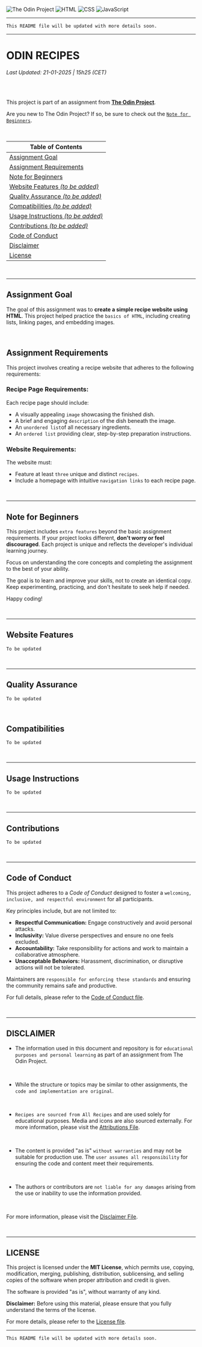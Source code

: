 ![The Odin Project](https://img.shields.io/badge/The%20Odin%20Project-FFD700?style=flat-square&logo=theodinproject&logoColor=black&labelColor=gold&height=20)
![HTML](https://img.shields.io/badge/HTML-E34F26?style=flat-square&logo=html5&logoColor=white&height=20)
![CSS](https://img.shields.io/badge/CSS-1572B6?style=flat-square&logo=css3&logoColor=white&height=20)
![JavaScript](https://img.shields.io/badge/JavaScript-F7DF1E?style=flat-square&logo=javascript&logoColor=black&height=20)

---

`This README file will be updated with more details soon.`

---

# ODIN RECIPES 
 _Last Updated: 21-01-2025 | 15h25 (CET)_ 

<br>
<br>

This project is part of an assignment from [**The Odin Project**](https://www.theodinproject.com/).

Are you new to The Odin Project? If so, be sure to check out the [`Note for Beginners`](#note-for-beginners).

<br>

| **Table of Contents**                                     |
| --------------------------------------------------------- |
| [Assignment Goal](#assignment-goal)                       |
| [Assignment Requirements](#assignment-requirements)       |
| [Note for Beginners](#note-for-beginners)                 |
| [Website Features _(to be added)_](#website-features)     |
| [Quality Assurance _(to be added)_](#quality-assurance)   |
| [Compatibilities _(to be added)_](#compatibilities)       |
| [Usage Instructions _(to be added)_](#usage-instructions) |
| [Contributions _(to be added)_](#contributions)           |
| [Code of Conduct](#code-of-conduct)                       |
| [Disclaimer](#disclaimer)                                 |
| [License](#license)                                       |

<br>

---

## Assignment Goal

The goal of this assignment was to **create a simple recipe website using HTML**. This project helped practice the `basics of HTML`, including creating lists, linking pages, and embedding images.

<br>

## Assignment Requirements

This project involves creating a recipe website that adheres to the following requirements:

### Recipe Page Requirements:

Each recipe page should include:

- A visually appealing `image` showcasing the finished dish.
- A brief and engaging `description` of the dish beneath the image.
- An `unordered list`of all necessary ingredients.
- An `ordered list` providing clear, step-by-step preparation instructions.

### Website Requirements:

The website must:

- Feature at least `three` unique and distinct `recipes`.
- Include a homepage with intuitive `navigation links` to each recipe page.

<br>

---

## Note for Beginners

This project includes `extra features` beyond the basic assignment requirements.
If your project looks different, **don't worry or feel discouraged**. Each project is unique and reflects the developer's individual learning journey.

Focus on understanding the core concepts and completing the assignment to the best of your ability.

The goal is to learn and improve your skills, not to create an identical copy.
Keep experimenting, practicing, and don't hesitate to seek help if needed.

Happy coding!

<br>

---

## Website Features

`To be updated`

<br>

---

## Quality Assurance

`To be updated`

<br>

## Compatibilities

`To be updated`

<br>

---

## Usage Instructions

`To be updated`

<br>

---

## Contributions

`To be updated`

<br>

---

## Code of Conduct

This project adheres to a _Code of Conduct_ designed to foster a `welcoming, inclusive, and respectful environment` for all participants. 

Key principles include, but are not limited to:

- **Respectful Communication:** Engage constructively and avoid personal attacks.
- **Inclusivity:** Value diverse perspectives and ensure no one feels excluded.
- **Accountability:** Take responsibility for actions and work to maintain a collaborative atmosphere.
- **Unacceptable Behaviors:** Harassment, discrimination, or disruptive actions will not be tolerated.

Maintainers are `responsible for enforcing these standards` and ensuring the community remains safe and productive. 

For full details, please refer to the [Code of Conduct file](/docs/CodeOfConduct.md).

<br>

---

## DISCLAIMER

- The information used in this document and repository is for `educational purposes and personal learning` as part of an assignment from The Odin Project.

<br>

- While the structure or topics may be similar to other assignments, the `code and implementation are original`.

<br>

- `Recipes are sourced from All Recipes` and are used solely for educational purposes. Media and icons are also sourced externally. For more information, please visit the [Attributions File](./docs/ATTRIBUTIONS.md).

<br>

- The content is provided "as is" `without warranties` and may not be suitable for production use. The `user assumes all responsibility` for ensuring the code and content meet their requirements.

<br>

- The authors or contributors are `not liable for any damages` arising from the use or inability to use the information provided.

<br>

For more information, please visit the [Disclaimer File](./docs/DISCLAIMER.md).

<br>

---

## LICENSE

This project is licensed under the **MIT License**, which permits use, copying, modification, merging, publishing, distribution, sublicensing, and selling copies of the software when proper attribution and credit is given.

The software is provided "as is", without warranty of any kind.

**Disclaimer:** Before using this material, please ensure that you fully understand the terms of the license.

For more details, please refer to the [License file](./docs/LICENSE).

---

`This README file will be updated with more details soon.`
